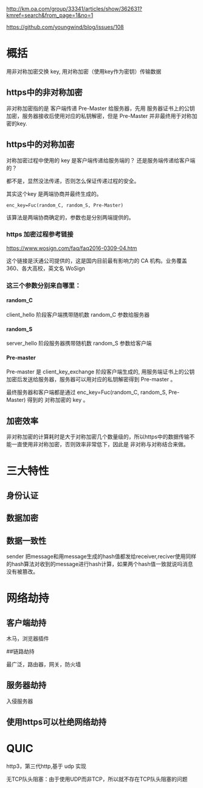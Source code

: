 <http://km.oa.com/group/33341/articles/show/362631?kmref=search&from_page=1&no=1>

<https://github.com/youngwind/blog/issues/108>

# 概括

用非对称加密交换 key, 用对称加密（使用key作为密钥）传输数据

## https中的非对称加密

非对称加密指的是 客户端传递 Pre-Master 给服务器，先用 服务器证书上的公钥加密，服务器接收后使用对应的私钥解密，但是 Pre-Master  并非最终用于对称加密的key.

## https中的对称加密



对称加密过程中使用的 key 是客户端传递给服务端的？ 还是服务端传递给客户端的？ 

都不是，显然没法传递，否则怎么保证传递过程的安全。

其实这个key 是两端协商并最终生成的。

```shell
enc_key=Fuc(random_C, random_S, Pre-Master)
```

该算法是两端协商确定的，参数也是分别两端提供的。

### https 加密过程参考链接

<https://www.wosign.com/faq/faq2016-0309-04.htm> 

这个链接是沃通公司提供的，这是国内目前最有影响力的 CA 机构。业务覆盖 360、各大高校，英文名 WoSign

### 这三个参数分别来自哪里：

#### random_C

client_hello 阶段客户端携带随机数 random_C 参数给服务器

#### random_S

server_hello 阶段服务器携带随机数 random_S 参数给客户端

#### Pre-master

Pre-master 是 client_key_exchange 阶段客户端生成的, 用服务端证书上的公钥加密后发送给服务器，服务器可以用对应的私钥解密得到  Pre-master 。

最终服务器和客户端都是通过  enc_key=Fuc(random_C, random_S, Pre-Master) 得到的 对称加密的 key 。

## 加密效率

非对称加密的计算耗时是大于对称加密几个数量级的，所以https中的数据传输不能一直使用非对称加密，否则效率非常低下，因此是 非对称与对称结合来做。

# 三大特性



## 身份认证



## 数据加密



## 数据一致性

sender 把message和用message生成的hash值都发给receiver,reciver使用同样的hash算法对收到的message进行hash计算，如果两个hash值一致就说吗消息没有被篡改。

# 网络劫持

## 客户端劫持

木马，浏览器插件

##链路劫持

最广泛，路由器，网关，防火墙

## 服务器劫持

入侵服务器

## 使用https可以杜绝网络劫持

# QUIC

http3，第三代http,基于 udp 实现

无TCP队头阻塞：由于使用UDP而非TCP，所以就不存在TCP队头阻塞的问题












